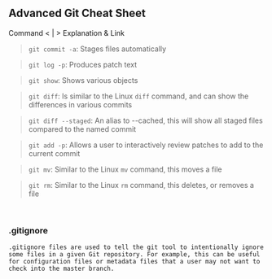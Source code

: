 ## Advanced Git Cheat Sheet

Command < | > Explanation & Link

> `git commit -a`: Stages files automatically

> `git log -p`: Produces patch text

> `git show`: Shows various objects

> `git diff`: Is similar to the Linux `diff` command, and can show the differences in various commits

> `git diff --staged`: An alias to --cached, this will show all staged files compared to the named commit

> `git add -p`: Allows a user to interactively review patches to add to the current commit

> `git mv`: Similar to the Linux `mv` command, this moves a file

> `git rm`: Similar to the Linux `rm` command, this deletes, or removes a file

<br>

### **.gitignore**

```
.gitignore files are used to tell the git tool to intentionally ignore some files in a given Git repository. For example, this can be useful for configuration files or metadata files that a user may not want to check into the master branch.
```
